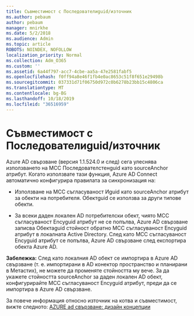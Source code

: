 ```yaml
---
title: Съвместимост с Последователиguid/източник
ms.author: pebaum
author: pebaum
manager: mnirkhe
ms.date: 5/2/2018
ms.audience: Admin
ms.topic: article
ROBOTS: NOINDEX, NOFOLLOW
localization_priority: Normal
ms.collection: Adm_O365
ms.custom: ''
ms.assetid: 6a44f797-acc7-4cbe-aa5a-47e2581fabf5
ms.openlocfilehash: f0ff94a8e46f1fb4e0ac8653c51f8f651e29498b
ms.sourcegitcommit: 037331d71f06750d972c0b6278b23bb15c4806ca
ms.translationtype: MT
ms.contentlocale: bg-BG
ms.lasthandoff: 10/18/2019
ms.locfileid: "36516959"
---
```

# <a name="consistencyguid--sourceanchor-behavior"></a>Съвместимост с Последователиguid/източник

Azure AD свързване (версия 1.1.524.0 и след) сега улеснява използването на МСС Последователстенguid като sourceAnchor атрибут. Когато използвате тази функция, Azure AD Connect автоматично конфигурира правилата за синхронизация на:
  
- Използване на МСС съгласуваност Иguid като sourceAnchor атрибут за обекти на потребителя. Обектguid се използва за други типове обекти.
    
- За всеки даден локален AD потребителски обект, чиято МСС съгласуваност Encyguid атрибут не се попълва, Azure AD свързване записва Обектаguid стойност обратно МСС съгласуваност Encyguid атрибут в локалната Active Directory. След като МСС съгласуваност Encyguid атрибут се попълва, Azure AD свързване след експортира обекта Azure AD.
    
 **Забележка:** След като локалния AD обект се импортира в Azure AD свързване (т. е. импортирани в AD конектор пространство и планирани в Метастих), не можете да променяте стойността му вече. За да укажете стойността sourceAnchor за даден локален AD обект, конфигурирайте МСС съгласуваност Encyguid атрибут, преди да се импортира в Azure AD свързване. 
  
За повече информация относно източник на котва и съвместимост, вижте следното: [AZURE ad свързване: дизайн концепции](https://docs.microsoft.com/azure/active-directory/connect/active-directory-aadconnect-design-concepts)
  

